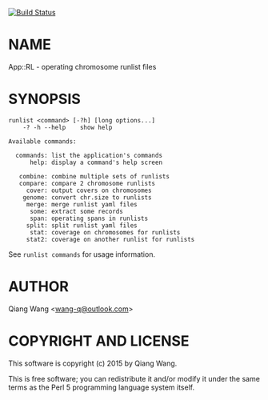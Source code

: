 [![Build Status](https://travis-ci.org/wang-q/App-RL.svg?branch=master)](https://travis-ci.org/wang-q/App-RL)

# NAME

App::RL - operating chromosome runlist files

# SYNOPSIS

    runlist <command> [-?h] [long options...]
        -? -h --help    show help

    Available commands:

      commands: list the application's commands
          help: display a command's help screen

       combine: combine multiple sets of runlists
       compare: compare 2 chromosome runlists
         cover: output covers on chromosomes
        genome: convert chr.size to runlists
         merge: merge runlist yaml files
          some: extract some records
          span: operating spans in runlists
         split: split runlist yaml files
          stat: coverage on chromosomes for runlists
         stat2: coverage on another runlist for runlists

See `runlist commands` for usage information.

# AUTHOR

Qiang Wang &lt;wang-q@outlook.com>

# COPYRIGHT AND LICENSE

This software is copyright (c) 2015 by Qiang Wang.

This is free software; you can redistribute it and/or modify it under
the same terms as the Perl 5 programming language system itself.
